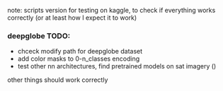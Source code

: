 note: scripts version for testing on kaggle, to check if everything works correctly (or at least how I expect it to work)

### deepglobe TODO: 
- chceck modify path for deepglobe dataset
- add color masks to 0-n_classes encoding
- test other nn architectures, find pretrained models on sat imagery ()

other things should work correctly